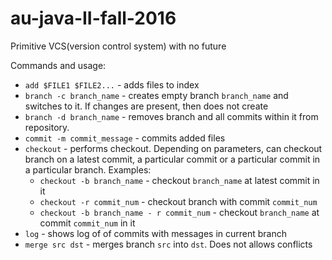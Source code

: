 # au-java-II-fall-2016

Primitive VCS(version control system) with no future

Commands and usage:
- `add $FILE1 $FILE2...` - adds files to index
- `branch -c branch_name` - creates empty branch `branch_name` and switches to it. If changes are present, then does not create
- `branch -d branch_name` - removes branch and all commits within it from repository.
- `commit -m commit_message` - commits added files 
- `checkout` - performs checkout. Depending on parameters, can checkout branch on a latest commit, a particular commit or a particular commit in a particular branch. Examples:
    * `checkout -b branch_name` - checkout `branch_name` at latest commit in it
    * `checkout -r commit_num` - checkout branch with commit `commit_num`
    * `checkout -b branch_name - r commit_num` - checkout `branch_name` at commit `commit_num` in it
- `log` - shows log of of commits with messages in current branch
- `merge src dst` - merges branch `src` into `dst`. Does not allows conflicts
    

